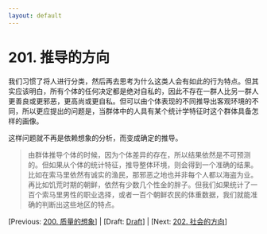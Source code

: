 ```yaml
---
layout: default
---
```

# 201. 推导的方向

我们习惯了将人进行分类，然后再去思考为什么这类人会有如此的行为特点。但其实应该明白，所有个体的任何决定都是绝对自私的，因此不存在一群人比另一群人更善良或更邪恶，更高尚或更自私。但可以由个体表现的不同推导出客观环境的不同，所以更应提出的问题是，当群体中的人具有某个统计学特征时这个群体具备怎样的画像。

这样问题就不再是依赖想象的分析，而变成确定的推导。

> 由群体推导个体的时候，因为个体差异的存在，所以结果依然是不可预测的。但如果从个体的统计特征，推导整体环境，则会得到一个准确的结果。比如在索马里依然有诚实的渔民，那邪恶之地也并非每个人都以海盗为业。再比如饥荒时期的朝鲜，依然有少数几个性金的胖子。但我们如果统计了一百个索马里男性的职业选择，或者一百个朝鲜农民的体重数据，我们就能准确的判断出这些地区的特点。

[Previous: [200. 质量的想象](200.md)] | [Draft: [Draft](../Draft.md)] | [Next: [202. 社会的方向](202.md)]